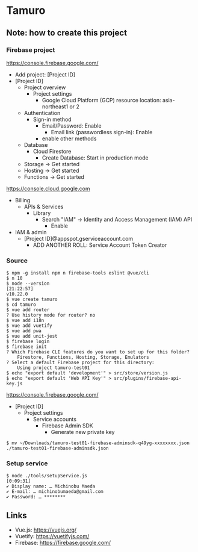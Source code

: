 Tamuro
==========

## Note: how to create this project

### Firebase project

https://console.firebase.google.com/

- Add project: [Project ID]
- [Project ID]
    - Project overview
        - Project settings
            - Google Cloud Platform (GCP) resource location: asia-northeast1 or 2
    - Authentication
        - Sign-in method
            - Email/Password: Enable
                - Email link (passwordless sign-in): Enable
            - enable other methods
    - Database
        - Cloud Firestore
            - Create Database: Start in production mode
    - Storage -> Get started
    - Hosting -> Get started
    - Functions -> Get started

https://console.cloud.google.com

- Billing
    - APIs & Services
        - Library
            - Search "IAM" -> Identity and Access Management (IAM) API
                - Enable
- IAM & admin
    - [Project ID]@appspot.gserviceaccount.com
        - ADD ANOTHER ROLL: Service Account Token Creator

### Source

```
$ npm -g install npm n firebase-tools eslint @vue/cli
$ n 10
$ node --version                                                                        [21:22:57]
v10.22.0
$ vue create tamuro
$ cd tamuro
$ vue add router
? Use history mode for router? no
$ vue add i18n
$ vue add vuetify
$ vue add pwa
$ vue add unit-jest
$ firebase login
$ firebase init
? Which Firebase CLI features do you want to set up for this folder?
    Firestore, Functions, Hosting, Storage, Emulators
? Select a default Firebase project for this directory:
    Using project tamuro-test01
$ echo "export default 'development'" > src/store/version.js
$ echo "export default 'Web API Key'" > src/plugins/firebase-api-key.js
```

https://console.firebase.google.com/

- [Project ID]
    - Project settings
        - Service accounts
            - Firebase Admin SDK
                - Generate new private key

```
$ mv ~/Downloads/tamuro-test01-firebase-adminsdk-q49yg-xxxxxxxx.json ./tamuro-test01-firebase-adminsdk.json
```

### Setup service

```
$ node ./tools/setupService.js                                                                                                           [0:09:31]
✔ Display name: … Michinobu Maeda
✔ E-mail: … michinobumaeda@gmail.com
✔ Password: … ********
```

## Links

- Vue.js: https://vuejs.org/
- Vuetify: https://vuetifyjs.com/
- Firebase: https://firebase.google.com/
